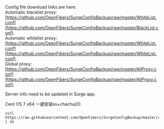 Config file download links are here:  
Automatic blacklist proxy:  
[https://github.com/OpenFibers/SurgeConfigBackup/raw/master/WhiteList.conf](https://github.com/OpenFibers/SurgeConfigBackup/raw/master/BlackList.conf).  
Automatic whitelist proxy:  
[https://github.com/OpenFibers/SurgeConfigBackup/raw/master/WhiteList.conf](https://github.com/OpenFibers/SurgeConfigBackup/raw/master/WhiteList.conf).  
Global proxy:  
[https://github.com/OpenFibers/SurgeConfigBackup/raw/master/AllProxy.conf](https://github.com/OpenFibers/SurgeConfigBackup/raw/master/AllProxy.conf).  

Server info need to be updated in Surge app.  

Cent OS 7 x64 一键安装ss+chacha20:

```
curl https://raw.githubusercontent.com/OpenFibers/SurgeConfigBackup/master/cent7_install_ss_chacha20.sh | sh
```